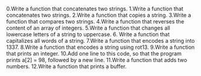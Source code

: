 0.Write a function that concatenates two strings.
1.Write a function that concatenates two strings.
2.Write a function that copies a string.
3.Write a function that compares two strings.
4.Write a function that reverses the content of an array of integers.
5.Write a function that changes all lowercase letters of a string to uppercase.
6. Write a function that capitalizes all words of a string.
7.Write a function that encodes a string into 1337.
8.Write a function that encodes a string using rot13.
9.Write a function that prints an integer.
10.Add one line to this code, so that the program prints a[2] = 98, followed by a new line.
11.Write a function that adds two numbers.
12.Write a function that prints a buffer.
